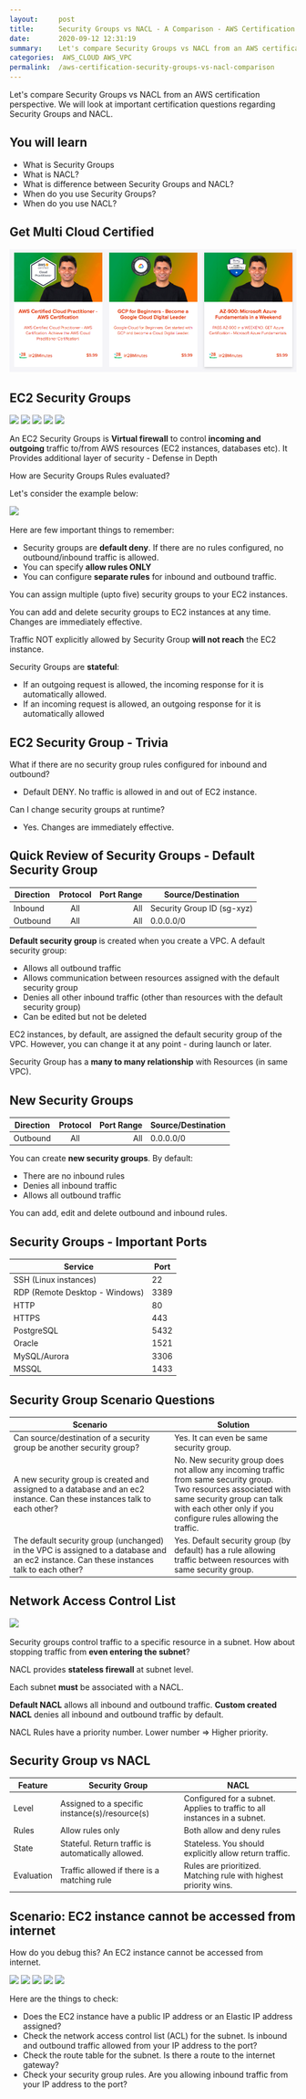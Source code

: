 ```yaml
---
layout:     post
title:      Security Groups vs NACL - A Comparison - AWS Certification Cheat Sheet
date:       2020-09-12 12:31:19
summary:    Let's compare Security Groups vs NACL from an AWS certification perspective. We will look at important certification questions regarding Security Groups and NACL. 
categories:  AWS_CLOUD AWS_VPC
permalink:  /aws-certification-security-groups-vs-nacl-comparison
---
```


Let's compare Security Groups vs NACL from an AWS certification perspective. We will look at important certification questions regarding Security Groups and NACL.

## You will learn
- What is Security Groups 
- What is NACL?
- What is difference between Security Groups and NACL?
- When do you use Security Groups?
- When do you use NACL?

## Get Multi Cloud Certified

<div>
	<p><a href="https://courses.in28minutes.com/p/3-in-1-aws-azure-and-google-cloud-beginner-certifications"><img src="/images/multi-cloud-certified.png" alt="Image" title="AWS Architect Associate Certification"></a></p>
</div>


## EC2 Security Groups

![](./images/aws/00-icons/user.png)
![](./images/arrowbi.png)
![](./images/aws/00-icons/securitygroup.png)
![](./images/arrowbi.png)
![](./images/aws/00-icons/ec2instance.png)

An EC2 Security Groups is **Virtual firewall** to control **incoming and outgoing** traffic to/from AWS resources (EC2 instances, databases etc). It Provides additional layer of security - Defense in Depth

How are Security Groups Rules evaluated?

Let's consider the example below:

![](./images/aws/security-group-example.png)

Here are few important things to remember:
- Security groups are **default deny**. If there are no rules configured, no outbound/inbound traffic is allowed.
- You can specify **allow rules ONLY**
- You can configure **separate rules** for inbound and outbound traffic.

You can assign multiple (upto five) security groups to your EC2 instances. 

You can add and delete security groups to EC2 instances at any time. Changes are immediately effective.

Traffic NOT explicitly allowed by Security Group **will not reach** the EC2 instance.

Security Groups are **stateful**:
- If an outgoing request is allowed, the incoming response for it is automatically allowed. 
- If an incoming request is allowed, an outgoing response for it is automatically allowed

## EC2 Security Group - Trivia

What if there are no security group rules configured for inbound and outbound?
- Default DENY. No traffic is allowed in and out of EC2 instance.

Can I change security groups at runtime?
- Yes. Changes are immediately effective.

## Quick Review of Security Groups - Default Security Group

| Direction | Protocol | Port Range | Source/Destination   |
|--|:--:|--:|--|
| Inbound   |    All   |        All | Security Group ID (sg-xyz) |
| Outbound  |    All   |        All | 0.0.0.0/0            |

**Default security group** is created when you create a VPC. A default security group:
- Allows all outbound traffic
- Allows communication between resources assigned with the default security group
- Denies all other inbound traffic (other than resources with the default security group)
- Can be edited but not be deleted

EC2 instances, by default, are assigned the default security group of the VPC. However, you can change it at any point - during launch or later.

Security Group has a **many to many relationship** with Resources (in same VPC).

## New Security Groups

| Direction | Protocol | Port Range | Source/Destination   |
|--|:--:|--:|--|
| Outbound  |    All   |        All | 0.0.0.0/0            |

You can create **new security groups**. By default:
- There are no inbound rules 
- Denies all inbound traffic
- Allows all outbound traffic

You can add, edit and delete outbound and inbound rules.

## Security Groups - Important Ports
 
| Service |Port  | 
|--|--|
| SSH (Linux instances)  | 22  |
| RDP (Remote Desktop - Windows)  | 3389  |
| HTTP   | 80  |
| HTTPS   | 443  |
| PostgreSQL   | 5432  |
| Oracle   | 1521  |
| MySQL/Aurora   | 3306  |
| MSSQL   | 1433  |

## Security Group Scenario Questions
 
| Scenario | Solution  |
|--|--|
| Can source/destination of a security group be another security group?| Yes. It can even be same security group.| 
|A new security group is created and assigned to a database and an ec2 instance. Can these instances talk to each other?| No. New security group does not allow any incoming traffic from same security group. <BR/>Two resources associated with same security group can talk with each other only if you configure rules allowing the traffic.|
|The default security group (unchanged) in the VPC is assigned to a database and an ec2 instance. Can these instances talk to each other?|Yes. Default security group (by default) has a rule allowing traffic between resources with same security group.|

## Network Access Control List
![](/images/aws/00-icons/nacl.png)
 
Security groups control traffic to a specific resource in a subnet. How about stopping traffic from **even entering the subnet**?

NACL provides **stateless firewall** at subnet level. 

Each subnet **must** be associated with a NACL.

**Default NACL** allows all inbound and outbound traffic. **Custom created NACL** denies all inbound and outbound traffic by default.

NACL Rules have a priority number.  Lower number => Higher priority.

## Security Group vs NACL

|Feature | Security Group                                     |NACL                                                                      |
|--|--|--|
|Level | Assigned to a specific instance(s)/resource(s)     | Configured for a subnet. Applies to traffic to all instances in a subnet. |
|Rules | Allow rules only                                   | Both allow and deny rules                                                 |
|State | Stateful. Return traffic is automatically allowed. | Stateless. You should explicitly allow return traffic.                    |
|Evaluation | Traffic allowed if there is a matching rule        | Rules are prioritized. Matching rule with highest priority wins.          |

## Scenario: EC2 instance cannot be accessed from internet 

How do you debug this? An EC2 instance cannot be accessed from internet.

![](/images/aws/00-icons/nacl.png)
![](/images/aws/00-icons/subnet.png)
![](/images/aws/00-icons/securitygroup.png)
![](/images/aws/00-icons/ec2.png)
![](/images/aws/00-icons/elasticip.png)

Here are the things to check:
- Does the EC2 instance have a public IP address or an Elastic IP address assigned?
- Check the network access control list (ACL) for the subnet. Is inbound and outbound traffic allowed from your IP address to the port?
- Check the route table for the subnet. Is there a route to the internet gateway? 
- Check your security group rules. Are you allowing inbound traffic from your IP address to the port?
